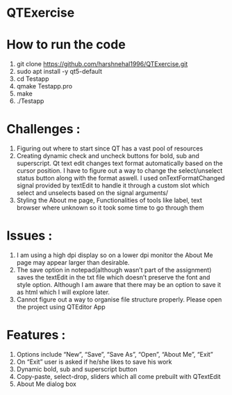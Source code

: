 # QTExercise

# How to run the code
  1) git clone https://github.com/harshnehal1996/QTExercise.git
  2) sudo apt install -y qt5-default
  3) cd Testapp
  4) qmake Testapp.pro
  5) make
  6) ./Testapp
 
# Challenges :
  1) Figuring out where to start since QT has a vast pool of resources
  2) Creating dynamic check and uncheck buttons for bold, sub and superscript. Qt text edit
  changes text format automatically based on the cursor position. I have to figure out a
  way to change the select/unselect status button along with the format aswell. I used
  onTextFormatChanged signal provided by textEdit to handle it through a custom slot
  which select and unselects based on the signal arguments/
  3) Styling the About me page, Functionalities of tools like label, text browser where
  unknown so it took some time to go through them

# Issues :
  1) I am using a high dpi display so on a lower dpi monitor the About Me page may appear
  larger than desirable.
  2) The save option in notepad(although wasn’t part of the assignment) saves the textEdit in
  the txt file which doesn’t preserve the font and style option. Although I am aware that
  there may be an option to save it as html which I will explore later.
  3) Cannot figure out a way to organise file structure properly. Please open the project using
  QTEditor App

# Features :
  1) Options include “New”, “Save”, “Save As”, “Open”, “About Me”, “Exit”
  2) On “Exit” user is asked if he/she likes to save his work
  3) Dynamic bold, sub and superscript button
  4) Copy-paste, select-drop, sliders which all come prebuilt with QTextEdit
  5) About Me dialog box
